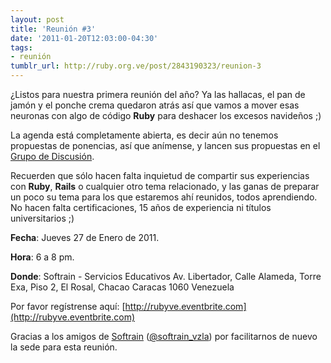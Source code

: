 ```yaml
---
layout: post
title: 'Reunión #3'
date: '2011-01-20T12:03:00-04:30'
tags:
- reunión
tumblr_url: http://ruby.org.ve/post/2843190323/reunion-3
---
```

¿Listos para nuestra primera reunión del año? Ya las hallacas, el pan de jamón y el ponche crema quedaron atrás así que vamos a mover esas neuronas con algo de código **Ruby** para deshacer los excesos navideños ;)

La agenda está completamente abierta, es decir aún no tenemos propuestas de ponencias, así que anímense, y lancen sus propuestas en el [Grupo de Discusión](https://groups.google.com/forum/#!forum/rubyve).

Recuerden que sólo hacen falta inquietud de compartir sus experiencias con **Ruby**, **Rails** o cualquier otro tema relacionado, y las ganas de preparar un poco su tema para los que estaremos ahí reunidos, todos aprendiendo. No hacen falta certificaciones, 15 años de experiencia ni títulos universitarios ;)

**Fecha**: Jueves 27 de Enero de 2011.

**Hora**: 6 a 8 pm.

**Donde**: Softrain - Servicios Educativos Av. Libertador, Calle Alameda, Torre Exa, Piso 2, El Rosal, Chacao Caracas 1060 Venezuela

Por favor regístrense aquí: [http://rubyve.eventbrite.com](http://rubyve.eventbrite.com)

Gracias a los amigos de [Softrain](http://www.softrain.com.ve/) ([@softrain_vzla](https://twitter.com/softrain_vzla)) por facilitarnos de nuevo la sede para esta reunión.
